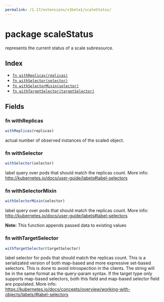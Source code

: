 ```yaml
---
permalink: /1.17/extensions/v1beta1/scaleStatus/
---
```


# package scaleStatus

represents the current status of a scale subresource.

## Index

* [`fn withReplicas(replicas)`](#fn-withreplicas)
* [`fn withSelector(selector)`](#fn-withselector)
* [`fn withSelectorMixin(selector)`](#fn-withselectormixin)
* [`fn withTargetSelector(targetSelector)`](#fn-withtargetselector)

## Fields

### fn withReplicas

```ts
withReplicas(replicas)
```

actual number of observed instances of the scaled object.

### fn withSelector

```ts
withSelector(selector)
```

label query over pods that should match the replicas count. More info: http://kubernetes.io/docs/user-guide/labels#label-selectors

### fn withSelectorMixin

```ts
withSelectorMixin(selector)
```

label query over pods that should match the replicas count. More info: http://kubernetes.io/docs/user-guide/labels#label-selectors

**Note:** This function appends passed data to existing values

### fn withTargetSelector

```ts
withTargetSelector(targetSelector)
```

label selector for pods that should match the replicas count. This is a serializated version of both map-based and more expressive set-based selectors. This is done to avoid introspection in the clients. The string will be in the same format as the query-param syntax. If the target type only supports map-based selectors, both this field and map-based selector field are populated. More info: https://kubernetes.io/docs/concepts/overview/working-with-objects/labels/#label-selectors